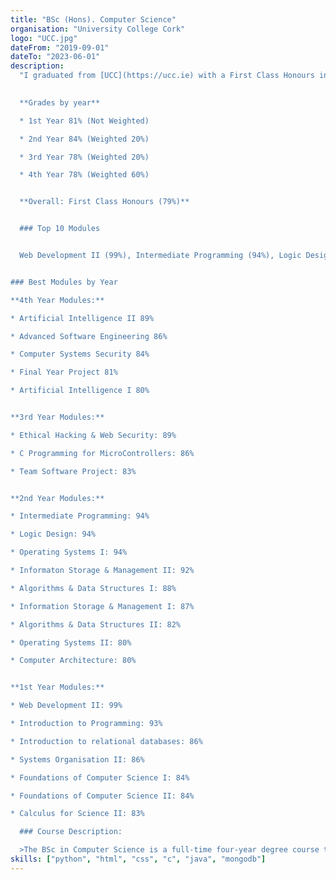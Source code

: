 ```yaml
---
title: "BSc (Hons). Computer Science"
organisation: "University College Cork"
logo: "UCC.jpg"
dateFrom: "2019-09-01"
dateTo: "2023-06-01"
description:
  "I graduated from [UCC](https://ucc.ie) with a First Class Honours in my Bachelor of Science (Honours) in Computer Science.
  

  **Grades by year**

  * 1st Year 81% (Not Weighted)

  * 2nd Year 84% (Weighted 20%)

  * 3rd Year 78% (Weighted 20%)

  * 4th Year 78% (Weighted 60%)


  **Overall: First Class Honours (79%)**


  ### Top 10 Modules


  Web Development II (99%), Intermediate Programming (94%), Logic Design (94%), Operating Systems I (94%) Introduction to Programming (93%), Information Storage & Management II (92%), AI II(89%), Ethical Hacking & Web Security (89%), Algorithms & Data Structures I (88%), Information Storage & Management I (87%)


### Best Modules by Year

**4th Year Modules:**

* Artificial Intelligence II 89%

* Advanced Software Engineering 86%

* Computer Systems Security 84%

* Final Year Project 81%

* Artificial Intelligence I 80%


**3rd Year Modules:**

* Ethical Hacking & Web Security: 89%

* C Programming for MicroControllers: 86%

* Team Software Project: 83%


**2nd Year Modules:**

* Intermediate Programming: 94%

* Logic Design: 94%

* Operating Systems I: 94%

* Informaton Storage & Management II: 92%

* Algorithms & Data Structures I: 88%

* Information Storage & Management I: 87%

* Algorithms & Data Structures II: 82%

* Operating Systems II: 80%

* Computer Architecture: 80%


**1st Year Modules:**

* Web Development II: 99%

* Introduction to Programming: 93%

* Introduction to relational databases: 86%

* Systems Organisation II: 86%

* Foundations of Computer Science I: 84%

* Foundations of Computer Science II: 84%

* Calculus for Science II: 83%

  ### Course Description:

  >The BSc in Computer Science is a full-time four-year degree course that encompasses all aspects of computer systems (both software and hardware) and ICT (information and communication technology), including software development, database technology, computer networks, operating systems, algorithms, security, web technology and applications. - [UCC.ie](https://www.ucc.ie/en/ck401/)"
skills: ["python", "html", "css", "c", "java", "mongodb"]
---
```

